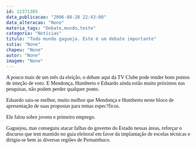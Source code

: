 ```yaml
---
id: 12371385
data_publicacao: "2006-08-28 22:43:00"
data_alteracao: "None"
materia_tags: "Debate,mundo,teste"
categoria: "Notícias"
titulo: "Todo mundo gagueja. Este é um debate importante"
sutia: "None"
chapeu: "None"
autor: "None"
imagem: "None"
---
```

<p><P><FONT face=Verdana>A pouco mais de um mês da eleição, o debate aqui da TV Clube pode render bons pontos de inteção de voto. E Mendonça, Humberto e Eduardo ainda estão muito próximos nas pesquisas, não podem perder qualquer ponto.</FONT></P></p>
<p><P><FONT face=Verdana>Eduardo saiu-se melhor, muito melhor que Mendonça e Humberto neste bloco de apresentação de suas propostas para temas espec?ficos.</FONT></P></p>
<p><P><FONT face=Verdana>Ele falou sobre jovens e primeiro emprego. </FONT></P></p>
<p><P><FONT face=Verdana>Gaguejou, mas conseguiu atacar falhas do governo do Estado nessas áreas, reforçar o discurso que tem mantido no guia eleitoral em favor da implantação de escolas técnicas e dirigiu-se bem às diversas regiões de Pernambuco.</FONT></P> </p>
